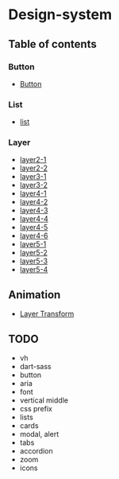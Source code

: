 # Design-system

## Table of contents

### Button

-   [Button](https://thegicode.github.io/design-system/dev/html/button.html)

### List

-   [list](https://thegicode.github.io/design-system/dev/html/list.html)

### Layer

-   [layer2-1](https://thegicode.github.io/design-system/dev/html/layer/layer2-1.html)
-   [layer2-2](https://thegicode.github.io/design-system/dev/html/layer/layer2-2.html)
-   [layer3-1](https://thegicode.github.io/design-system/dev/html/layer/layer3-1.html)
-   [layer3-2](https://thegicode.github.io/design-system/dev/html/layer/layer3-2.html)
-   [layer4-1](https://thegicode.github.io/design-system/dev/html/layer/layer4-1.html)
-   [layer4-2](https://thegicode.github.io/design-system/dev/html/layer/layer4-2.html)
-   [layer4-3](https://thegicode.github.io/design-system/dev/html/layer/layer4-3.html)
-   [layer4-4](https://thegicode.github.io/design-system/dev/html/layer/layer4-4.html)
-   [layer4-5](https://thegicode.github.io/design-system/dev/html/layer/layer4-5.html)
-   [layer4-6](https://thegicode.github.io/design-system/dev/html/layer/layer4-6.html)
-   [layer5-1](https://thegicode.github.io/design-system/dev/html/layer/layer5-1.html)
-   [layer5-2](https://thegicode.github.io/design-system/dev/html/layer/layer5-2.html)
-   [layer5-3](https://thegicode.github.io/design-system/dev/html/layer/layer5-3.html)
-   [layer5-4](https://thegicode.github.io/design-system/dev/html/layer/layer5-4.html)

## Animation

-   [Layer Transform](https://thegicode.github.io/design-system/dev/html/animation/layer.html)

## TODO

-   vh
-   dart-sass
-   button
-   aria
-   font
-   vertical middle
-   css prefix
-   lists
-   cards
-   modal, alert
-   tabs
-   accordion
-   zoom
-   icons
